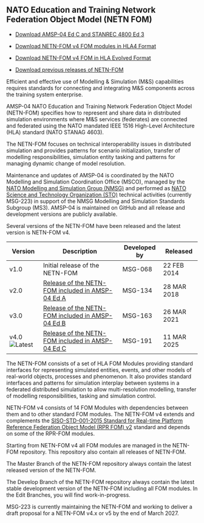 ## NATO Education and Training Network Federation Object Model (NETN FOM)


* [Download AMSP-04 Ed C and STANREC 4800 Ed 3](https://nso.nato.int/nso/nsdd/main/standards)

* [Download NETN-FOM v4 FOM modules in HLA4 Format](https://github.com/AMSP-04/NETN-FOM/tree/master/FomFiles_HLA4)

* [Download NETN-FOM v4 FOM in HLA Evolved Format](https://github.com/AMSP-04/NETN-FOM/tree/master/FomFiles_Merged_HLA_Evolved)

* [Download previous releases of NETN-FOM](https://github.com/AMSP-04/NETN-FOM/releases)

Efficient and effective use of Modelling & Simulation (M&S) capabilities requires standards for connecting and integrating M&S components across the training system enterprise.

AMSP-04 NATO Education and Training Network Federation Object Model (NETN-FOM) specifies how to represent and share data in distributed simulation environments where M&S services (federates) are connected and federated using the NATO mandated IEEE 1516 High-Level Architecture (HLA) standard (NATO STANAG 4603).

The NETN-FOM focuses on technical interoperability issues in distributed simulation and provides patterns for scenario initialization, transfer of modelling responsibilities, simulation entity tasking and patterns for managing dynamic change of model resolution.

Maintenance and updates of AMSP-04 is coordinated by the NATO Modelling and Simulation Coordination Office (MSCO), managed by the [NATO Modelling and Simulation Group (NMSG)](https://nmsg.sto.nato.int/) and performed as [NATO Science and Technology Organization (STO)](https://www.sto.nato.int/) technical activities (currently MSG-223) in support of the NMSG Modelling and Simulation Standards Subgroup (MS3). AMSP-04 is maintained on GitHub and all release and development versions are publicly available.

Several versions of the NETN-FOM have been released and the latest version is NETN-FOM v4.

|Version|Description|Developed by|Released|
|---|---|---|---|
|v1.0|Initial release of the NETN-FOM|MSG-068|22 FEB 2014|
|v2.0|[Release of the NETN-FOM included in AMSP-04 Ed A](https://github.com/AMSP-04/NETN-FOM/releases/tag/v2.0)|MSG-134|28 MAR 2018|
|v3.0|[Release of the NETN-FOM included in AMSP-04 Ed B](https://github.com/AMSP-04/NETN-FOM/releases/tag/v3.0)|MSG-163|26 MAR 2021|
|v4.0 ![Latest](https://img.shields.io/badge/Latest-8A2BE2)|[Release of the NETN-FOM included in AMSP-04 Ed C](https://github.com/AMSP-04/NETN-FOM/releases/tag/v4.0)|MSG-191|11 MAR 2025|

The NETN-FOM consists of a set of HLA FOM Modules providing standard interfaces for representing simulated entities, events, and other models of real-world objects, processes and phenomenon. It also provides standard interfaces and patterns for simulation interplay between systems in a federated distributed simulation to allow multi-resolution modelling, transfer of modelling responsibilities, tasking and simulation control.

NETN-FOM v4 consists of 14 FOM Modules with dependencies between them and to other standard FOM modules. The NETN-FOM v4 extends and complements the [SISO-STD-001-2015 Standard for Real-time Platform Reference Federation Object Model (RPR FOM) v2](https://www.sisostandards.org/resource/resmgr/standards_products/siso-std-001.1-2015_rpr_fom.pdf) standard and depends on some of the RPR-FOM modules.

Starting from NETN-FOM v4 all FOM modules are managed in the NETN-FOM repository. 
This repository also contain all releases of NETN-FOM.

The Master Branch of the NETN-FOM repository always contain the latest released version of the NETN-FOM.

The Develop Branch of the NETN-FOM repository always contain the latest stable development version of the NETN-FOM including all FOM modules. In the Edit Branches, you will find work-in-progress.

MSG-223 is currently maintaining the NETN-FOM and working to deliver a draft proposal for a NETN-FOM v4.x or v5 by the end of March 2027.
